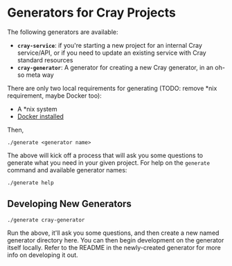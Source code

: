 # Generators for Cray Projects

The following generators are available:

* **`cray-service`**: if you're starting a new project for an internal Cray service/API, or if you need to update an existing service with Cray standard resources
* **`cray-generator`**: A generator for creating a new Cray generator, in an oh-so meta way

There are only two local requirements for generating (TODO: remove *nix requirement, maybe Docker too):

* A *nix system
* [Docker installed](https://docs.docker.com/install/)

Then,

```
./generate <generator name>
```

The above will kick off a process that will ask you some questions to generate what you need in your given project. For help on the `generate` command and available generator names:

```
./generate help
```

## Developing New Generators

```
./generate cray-generator
```

Run the above, it'll ask you some questions, and then create a new named generator directory here. You can then begin development on the generator itself locally. Refer to the README in the newly-created generator for more info on developing it out.

